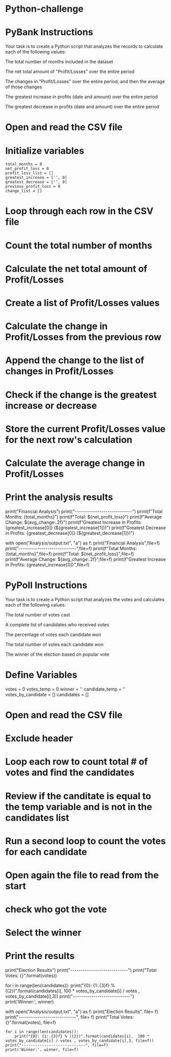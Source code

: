 # Python-challenge
# PyBank Instructions
Your task is to create a Python script that analyzes the records to calculate each of the following values:

The total number of months included in the dataset

The net total amount of "Profit/Losses" over the entire period

The changes in "Profit/Losses" over the entire period, and then the average of those changes

The greatest increase in profits (date and amount) over the entire period

The greatest decrease in profits (date and amount) over the entire period
# Open and read the CSV file
# Initialize variables
    total_months = 0
    net_profit_loss = 0
    profit_loss_list = []
    greatest_increase = ['', 0]
    greatest_decrease = ['', 0]
    previous_profit_loss = 0
    change_list = []
 # Loop through each row in the CSV file
 # Count the total number of months
 # Calculate the net total amount of Profit/Losses
 # Create a list of Profit/Losses values
 # Calculate the change in Profit/Losses from the previous row
 # Append the change to the list of changes in Profit/Losses
  # Check if the change is the greatest increase or decrease
  # Store the current Profit/Losses value for the next row's calculation
  # Calculate the average change in Profit/Losses
  # Print the analysis results
print("Financial Analysis")
print("----------------------------")
print(f"Total Months: {total_months}")
print(f"Total: ${net_profit_loss}")
print(f"Average Change: ${avg_change:.2f}")
print(f"Greatest Increase in Profits: {greatest_increase[0]} (${greatest_increase[1]})")
print(f"Greatest Decrease in Profits: {greatest_decrease[0]} (${greatest_decrease[1]})")

with open("Analysis/output.txt", "a") as f:
    print("Financial Analysis",file=f)
    print("----------------------------",file=f)
    print(f"Total Months: {total_months}",file=f)
    print(f"Total: ${net_profit_loss}",file=f)
    print(f"Average Change: ${avg_change:.2f}",file=f)
    print(f"Greatest Increase in Profits: {greatest_increase[0]}",file=f)
    
    
 # PyPoll Instructions
 Your task is to create a Python script that analyzes the votes and calculates each of the following values:

The total number of votes cast

A complete list of candidates who received votes

The percentage of votes each candidate won

The total number of votes each candidate won

The winner of the election based on popular vote
# Define Variables
votes = 0
votes_temp = 0
winner = ''
candidate_temp = ''
votes_by_candidate = []
candidates = []
# Open and read the CSV file
 # Exclude header
 # Loop each row to count total # of votes and find the candidates
 # Review if the canditate is equal to the temp variable and is not in the candidates list
 # Run a second loop to count  the votes for each candidate
# Open again the file to read from the start   
# check who got the vote
# Select the winner
# Print the results

print("Election Results")
print("----------------------------")
print("Total Votes: {}".format(votes))

for i in range(len(candidates)):
    print("{0}: {1:.{3}f} % ({2})".format(candidates[i],  100 * votes_by_candidate[i] / votes , votes_by_candidate[i],3))
print("----------------------------")
print('Winner:', winner)

with open("Analysis/output.txt", "a") as f:
    print("Election Results", file= f)
    print("----------------------------", file= f)
    print("Total Votes: {}".format(votes), file=f)

    for i in range(len(candidates)):
        print("{0}: {1:.{3}f} % ({2})".format(candidates[i],  100 * votes_by_candidate[i] / votes , votes_by_candidate[i],3, file=f))
    print("----------------------------", file=f)
    print('Winner:', winner, file=f) 

 
